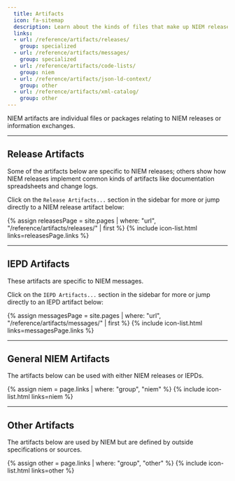 ```yaml
---
  title: Artifacts
  icon: fa-sitemap
  description: Learn about the kinds of files that make up NIEM releases and IEPDs.
  links:
  - url: /reference/artifacts/releases/
    group: specialized
  - url: /reference/artifacts/messages/
    group: specialized
  - url: /reference/artifacts/code-lists/
    group: niem
  - url: /reference/artifacts/json-ld-context/
    group: other
  - url: /reference/artifacts/xml-catalog/
    group: other
---
```


NIEM artifacts are individual files or packages relating to NIEM releases or information exchanges.

---

## Release Artifacts

Some of the artifacts below are specific to NIEM releases; others show how NIEM releases implement common kinds of artifacts like documentation spreadsheets and change logs.

Click on the `Release Artifacts...` section in the sidebar for more or jump directly to a NIEM release artifact below:

{% assign releasesPage = site.pages
    | where: "url", "/reference/artifacts/releases/" | first %}
{% include icon-list.html links=releasesPage.links %}

---

## IEPD Artifacts

These artifacts are specific to NIEM messages.

Click on the `IEPD Artifacts...` section in the sidebar for more or jump directly to an IEPD artifact below:

{% assign messagesPage = site.pages
    | where: "url", "/reference/artifacts/messages/" | first %}
{% include icon-list.html links=messagesPage.links %}

---

## General NIEM Artifacts

The artifacts below can be used with either NIEM releases or IEPDs.

{% assign niem = page.links | where: "group", "niem" %}
{% include icon-list.html links=niem %}

---

## Other Artifacts

The artifacts below are used by NIEM but are defined by outside specifications or sources.

{% assign other = page.links | where: "group", "other" %}
{% include icon-list.html links=other %}
